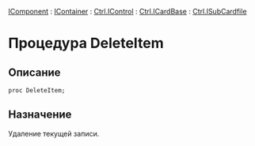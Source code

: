﻿---
Link: Com.Ctrl.ISubCardfile.@DeleteItem
---

[IComponent](topic:Com.Custom.ComClasses.IComponent.Default) :
[IContainer](topic:Com.Custom.ComClasses.IContainer.Default) :
[Ctrl.IControl](topic:Com.Custom.ComClasses.Ctrl.IControl.Default) :
[Ctrl.ICardBase](topic:Com.Custom.ComClasses.Ctrl.ICardBase.Default) :
[Ctrl.ISubCardfile](Default)

# Процедура DeleteItem

## Описание

    proc DeleteItem;

## Назначение

Удаление текущей записи.



